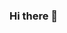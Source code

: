 ### Hi there 👋

<!--
**sunstrider1999/sunstrider1999** is a ✨ _special_ ✨ repository because its `README.md` (this file) appears on your GitHub profile.

Меня зовут Иванов Владимир Петрович. Я учусь на Data Science.
1. Образование:
     1.1 Чувашский государственный университет им. И.Н. Ульянова, Чебоксары
         Экономический факультет,магистерская программа "Финансы и кредит", 2022-2024 гг.;
     1.2 Чувашский государственный педагогический университет имени И.Я. Яковлева, Чебоксары 
         Факультет истории, управления и права, бакалаврская программа "Педагогическое образование с двумя профилями "История и обществознание"", 2017-2022 гг.

2. Дополнительное образование:
      2.1 Академия нейросетей "The Founder", направление "Разработчик нейросетей", 2023-2024 гг.;
      2.2 Онлайн-школа "Skypro", направление "Аналитик данных", 2023-2024 гг.;
      2.3 Чувашский государственный педагогический университет имени И.Я. Яковлева, Чебоксары 
          Программа переобучения "Государтвенная и муниципальная служба", 2020 г. .
3. Опыт работы: 
      3.1 Август 2022 — май 2023
         Администрация Чебоксарского муниципального округа, Чувашская Республика
         главный специалист-эксперт
         ДОСТИЖЕНИЯ:
         - Провел всесторонний обзор структуры управления общеобразовательными организациями, что привело к интеграции новых и актуальных инструментов( Google Sheets, Сферум).
         - координировал успешную программу "Школьного туризма", в результате чего 20% обучающихся общеобразовательных организаций муниципалитета смогли путешествовать по Чувашской Республики.
         ЗАДАЧИ:
         - Разработка и реализация политик и программ по повышению качества образования.
         - Планирование и организация конференций, семинаров и тренингов для педагогов.
         - Сотрудничество с различными заинтересованными сторонами, включая школы, учителей, родителей и общественные организации.
         - Обеспечение соблюдения соответствующих законов, правил и стандартов в сфере образования.
         - Администрирование и управление образовательными грантами и программами финансирования.
         - Представление отдела на собраниях, конференциях и общественных форумах в отношении политики и инициатив в области образования.
      3.2 Май 2023 — сентябрь 2023
          Алабуга, ОЭЗ ППТ, Республика Татарстан
          Бизнес-аналитик(стажер)
          Обязанности:
          - Сбор, обработка и систематизация статистической, финансовой и ценовой информации по различным отраслям промышленности;
          - Анализ рынка с целью поиска потенциальных технологических партнеров;Проведение исследований, 
          с целью понять какие категории продуктов или услуг требуются на рынке, кто является главными конкурентами, и какова вероятность успеха проекта;
          - Анализ рынка (выявление финансовых перспектив).
  4. О себе:
         - Обладаю аналитический складом ума, способен работать с большими объемами данных, внимателен к деталям: умею видеть причинно-следственные связи.
         - Обладаю развитыми коммуникативными навыками. Легко нахожу продуктивный и комфортный формат общения с коллегами. Готов оказывать поддержку, помощь и делится опытом.
         - Способен эффективно работать в условиях срочности и большого количества задач, сохраняя энергию и мотивацию в стрессовых ситуациях.
         - Быстро обучаюсь и адаптируюсь в новых условиях, легко осваиваю новую информацию, системы и инструменты.
         - Стремлюсь к развитию в сфере IT и постоянно повышаю свой уровень, быстро осваиваю новую информацию.
         - Готов подтвердить свои знания выполнением тестового задания.
   5. Ключевые навыки:
               Обучаемость
               Опыт написания SQL-запросов и работы с базами данных: PostgreSQL, MySQL, OracleSQL
               Высокие навыки работы в Excel и PowerQwery: Сводные таблицы, Умение создавать калькуляторы в Excel,Винтажный и когортный анализы, расчет LT, LTV. и т. д.
               Высокие умения в создании презентаций в PowerPoint
               Навыки в мтематической статистике, бизнес-анализе, прогнозировании, анализе рынка и т. д.
               Умения визуализации в Excel, PowerBI, ЯндексDatalens, Redash и др.
